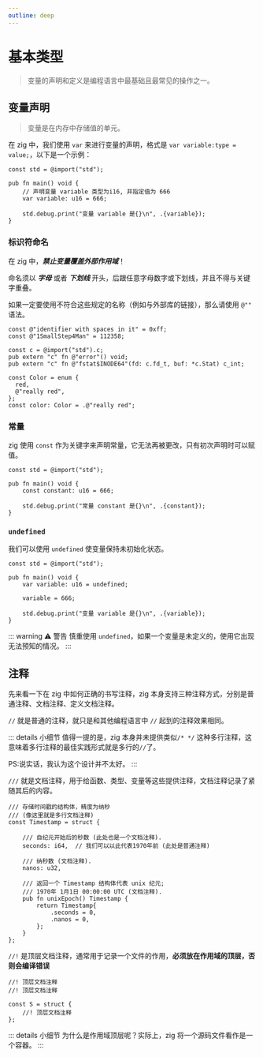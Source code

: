 ```yaml
---
outline: deep
---
```


# 基本类型

> 变量的声明和定义是编程语言中最基础且最常见的操作之一。

## 变量声明

> 变量是在内存中存储值的单元。

在 zig 中，我们使用 `var` 来进行变量的声明，格式是 `var variable:type = value;`，以下是一个示例：

```zig
const std = @import("std");

pub fn main() void {
    // 声明变量 variable 类型为i16, 并指定值为 666
    var variable: u16 = 666;

    std.debug.print("变量 variable 是{}\n", .{variable});
}
```

### 标识符命名

在 zig 中，**_禁止变量覆盖外部作用域_**！

命名须以 **_字母_** 或者 **_下划线_** 开头，后跟任意字母数字或下划线，并且不得与关键字重叠。

如果一定要使用不符合这些规定的名称（例如与外部库的链接），那么请使用 `@""` 语法。

```zig
const @"identifier with spaces in it" = 0xff;
const @"1SmallStep4Man" = 112358;

const c = @import("std").c;
pub extern "c" fn @"error"() void;
pub extern "c" fn @"fstat$INODE64"(fd: c.fd_t, buf: *c.Stat) c_int;

const Color = enum {
  red,
  @"really red",
};
const color: Color = .@"really red";
```

### 常量

zig 使用 `const` 作为关键字来声明常量，它无法再被更改，只有初次声明时可以赋值。

```zig
const std = @import("std");

pub fn main() void {
    const constant: u16 = 666;

    std.debug.print("常量 constant 是{}\n", .{constant});
}
```

### `undefined`

我们可以使用 `undefined` 使变量保持未初始化状态。

```zig
const std = @import("std");

pub fn main() void {
    var variable: u16 = undefined;

    variable = 666;

    std.debug.print("变量 variable 是{}\n", .{variable});
}
```

::: warning ⚠️ 警告
慎重使用 `undefined`，如果一个变量是未定义的，使用它出现无法预知的情况。
:::

## 注释

先来看一下在 zig 中如何正确的书写注释，zig 本身支持三种注释方式，分别是普通注释、文档注释、定义文档注释。

`//` 就是普通的注释，就只是和其他编程语言中 `//` 起到的注释效果相同。

::: details 小细节
值得一提的是，zig 本身并未提供类似`/* */` 这种多行注释，这意味着多行注释的最佳实践形式就是多行的`//`了。

PS:说实话，我认为这个设计并不太好。
:::

`///` 就是文档注释，用于给函数、类型、变量等这些提供注释，文档注释记录了紧随其后的内容。

```zig
/// 存储时间戳的结构体，精度为纳秒
/// (像这里就是多行文档注释)
const Timestamp = struct {

    /// 自纪元开始后的秒数 (此处也是一个文档注释).
    seconds: i64,  // 我们可以以此代表1970年前 (此处是普通注释)

    /// 纳秒数 (文档注释).
    nanos: u32,

    /// 返回一个 Timestamp 结构体代表 unix 纪元;
    /// 1970年 1月1日 00:00:00 UTC (文档注释).
    pub fn unixEpoch() Timestamp {
        return Timestamp{
            .seconds = 0,
            .nanos = 0,
        };
    }
};
```

`//!` 是顶层文档注释，通常用于记录一个文件的作用，**必须放在作用域的顶层，否则会编译错误**

```zig
//! 顶层文档注释
//! 顶层文档注释

const S = struct {
    //! 顶层文档注释
};
```

::: details 小细节
为什么是作用域顶层呢？实际上，zig 将一个源码文件看作是一个容器。
:::

